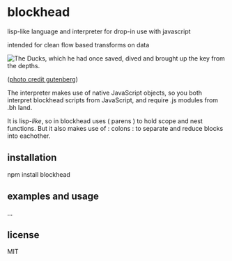 # blockhead

lisp-like language and interpreter for drop-in use with javascript

intended for clean flow based transforms on data

![The Ducks, which he had once saved, dived and brought up the key from the depths.](http://www.gutenberg.org/files/37381/37381-h/images/pl07.jpg)

([photo credit gutenberg](http://www.gutenberg.org/files/37381/37381-h/37381-h.htm#Page_46))

The interpreter makes use of native JavaScript objects, so you both interpret blockhead scripts from JavaScript, and require .js modules from .bh land.

It is lisp-_like_, so in blockhead uses ( parens ) to hold scope and nest functions. But it also makes use of : colons : to separate and reduce blocks into eachother.

## installation

npm install blockhead

## examples and usage

...

## license

MIT
